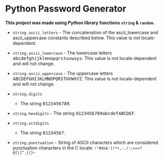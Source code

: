 # Python Password Generator
**This project was made using Python library functions `string` & `random`.**

* `string.ascii_letters`
	  - The concatenation of the ascii_lowercase and ascii_uppercase constants described below. This value is not locale-dependent.

* `string.ascii_lowercase`
	  - The lowercase letters <kbd>abcdefghijklmnopqrstuvwxyz</kbd>. This value is not locale-dependent and will not change.

* `string.ascii_uppercase`
	  - The uppercase letters <kbd>ABCDEFGHIJKLMNOPQRSTUVWXYZ</kbd>. This value is not locale-dependent and will not change.

* `string.digits`
    - The string <kbd>0123456789</kbd>.

* `string.hexdigits`
	  - The string <kbd>0123456789abcdefABCDEF</kbd>.

* `string.octdigits`
    - The string <kbd>01234567</kbd>.

* `string.punctuation`
	  - String of ASCII characters which are considered punctuation characters in the C locale: `!"#$%&'()*+,-./:;<=>?@[\]^_{|}~`
